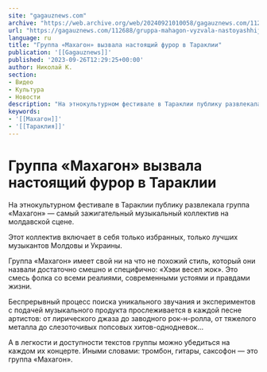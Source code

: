 ```yaml
---
site: "gagauznews.com"
archive: "https://web.archive.org/web/20240921010058/gagauznews.com/112688/gruppa-mahagon-vyzvala-nastoyashhij-furor-v-taraklii.html"
url: "https://gagauznews.com/112688/gruppa-mahagon-vyzvala-nastoyashhij-furor-v-taraklii.html"
language: ru
title: "Группа «Махагон» вызвала настоящий фурор в Тараклии"
publication: '[[Gagauznews]]'
published: '2023-09-26T12:29:25+00:00'
author: Николай К.
section:
- Видео
- Культура
- Новости
description: "На этнокультурном фестивале в Тараклии публику развлекала группа «Махагон» — самый зажигательный музыкальный коллектив на молдавской сцене. Этот коллектив включает в себя только избранных, только лучших музыкантов Молдовы и Украины. Группа «Махагон» имеет свой ни на что не похожий стиль, который они назвали достаточно смешно и специфично: «Хэви весел жок». Это смесь фолка со всеми реалиями, современными устоями и правдами жизни. Беспрерывный процесс поиска уникального звучания и экспериментов с подачей музыкального продукта прослеживается в каждой песне артистов: от лирического джаза до заводного рок-н-ролла, от тяжелого металла до слезоточивых попсовых хитов-однодневок… А в легкости и доступности текстов группы можно убедиться на […]"
keywords:
- '[[Махагон]]'
- '[[Тараклия]]'
---
```


# Группа «Махагон» вызвала настоящий фурор в Тараклии

На этнокультурном фестивале в Тараклии публику развлекала группа «Махагон» — самый зажигательный музыкальный коллектив на молдавской сцене.

Этот коллектив включает в себя только избранных, только лучших музыкантов Молдовы и Украины.

Группа «Махагон» имеет свой ни на что не похожий стиль, который они назвали достаточно смешно и специфично: «Хэви весел жок». Это смесь фолка со всеми реалиями, современными устоями и правдами жизни.

Беспрерывный процесс поиска уникального звучания и экспериментов с подачей музыкального продукта прослеживается в каждой песне артистов: от лирического джаза до заводного рок-н-ролла, от тяжелого металла до слезоточивых попсовых хитов-однодневок…

А в легкости и доступности текстов группы можно убедиться на каждом их концерте. Иными словами: тромбон, гитары, саксофон — это группа «Махагон».